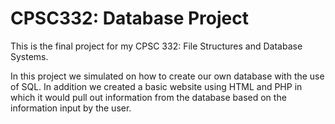 # CPSC332: Database Project

This is the final project for my CPSC 332: File Structures and Database Systems. 

In this project we simulated on how to create our own database with the use of SQL. In addition we created a basic website using HTML and PHP in which it would pull out information from the database based on the information input by the user.
